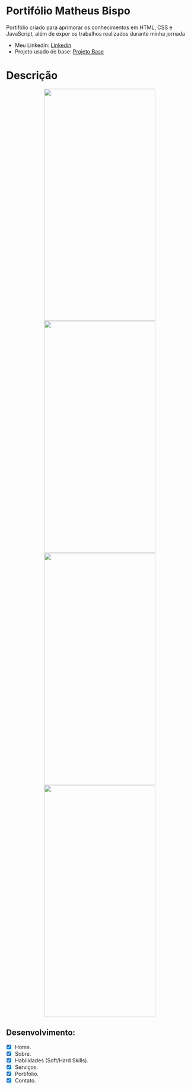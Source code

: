 # Portifólio Matheus Bispo

Portifólio criado para aprimorar os conhecimentos em HTML, CSS e JavaScript, além de expor os trabalhos realizados durante minha jornada
- Meu Linkedin: [Linkedin](https://www.linkedin.com/in/matheus-bispo-b877801b9/)
- Projeto usado de base: [Projeto Base](https://www.youtube.com/watch?v=27JtRAI3QO8&t=5983s&ab_channel=Bedimcode)

# Descrição

<p align="center">
    <img width="300" height="625" src="">
    <img width="300" height="625" src="">
    <img width="300" height="625" src="">
    <img width="300" height="625" src="">
<p/>

## Desenvolvimento:
- [x] Home.
- [x] Sobre.
- [x] Habilidades (Soft/Hard Skills).
- [x] Serviços.
- [x] Portifólio.
- [x] Contato.